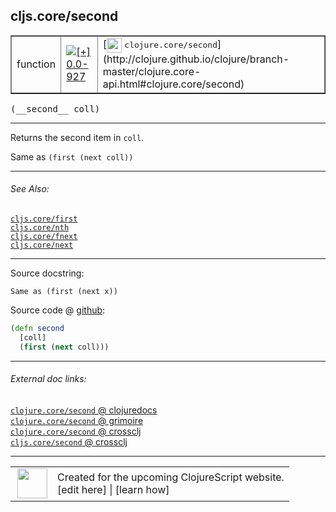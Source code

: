 ## cljs.core/second



 <table border="1">
<tr>
<td>function</td>
<td><a href="https://github.com/cljsinfo/cljs-api-docs/tree/0.0-927"><img valign="middle" alt="[+] 0.0-927" title="Added in 0.0-927" src="https://img.shields.io/badge/+-0.0--927-lightgrey.svg"></a> </td>
<td>
[<img height="24px" valign="middle" src="http://i.imgur.com/1GjPKvB.png"> <samp>clojure.core/second</samp>](http://clojure.github.io/clojure/branch-master/clojure.core-api.html#clojure.core/second)
</td>
</tr>
</table>


 <samp>
(__second__ coll)<br>
</samp>

---

Returns the second item in `coll`.

Same as `(first (next coll))`



---


###### See Also:

[`cljs.core/first`](../cljs.core/first.md)<br>
[`cljs.core/nth`](../cljs.core/nth.md)<br>
[`cljs.core/fnext`](../cljs.core/fnext.md)<br>
[`cljs.core/next`](../cljs.core/next.md)<br>

---


Source docstring:

```
Same as (first (next x))
```


Source code @ [github](https://github.com/clojure/clojurescript/blob/r3190/src/cljs/cljs/core.cljs#L1385-L1388):

```clj
(defn second
  [coll]
  (first (next coll)))
```

<!--
Repo - tag - source tree - lines:

 <pre>
clojurescript @ r3190
└── src
    └── cljs
        └── cljs
            └── <ins>[core.cljs:1385-1388](https://github.com/clojure/clojurescript/blob/r3190/src/cljs/cljs/core.cljs#L1385-L1388)</ins>
</pre>

-->

---



###### External doc links:

[`clojure.core/second` @ clojuredocs](http://clojuredocs.org/clojure.core/second)<br>
[`clojure.core/second` @ grimoire](http://conj.io/store/v1/org.clojure/clojure/1.7.0-beta3/clj/clojure.core/second/)<br>
[`clojure.core/second` @ crossclj](http://crossclj.info/fun/clojure.core/second.html)<br>
[`cljs.core/second` @ crossclj](http://crossclj.info/fun/cljs.core.cljs/second.html)<br>

---

 <table>
<tr><td>
<img valign="middle" align="right" width="48px" src="http://i.imgur.com/Hi20huC.png">
</td><td>
Created for the upcoming ClojureScript website.<br>
[edit here] | [learn how]
</td></tr></table>

[edit here]:https://github.com/cljsinfo/cljs-api-docs/blob/master/cljsdoc/cljs.core/second.cljsdoc
[learn how]:https://github.com/cljsinfo/cljs-api-docs/wiki/cljsdoc-files

<!--

This information was too distracting to show to readers, but I'll leave it
commented here since it is helpful to:

- pretty-print the data used to generate this document
- and show how to retrieve that data



The API data for this symbol:

```clj
{:description "Returns the second item in `coll`.\n\nSame as `(first (next coll))`",
 :ns "cljs.core",
 :name "second",
 :signature ["[coll]"],
 :history [["+" "0.0-927"]],
 :type "function",
 :related ["cljs.core/first"
           "cljs.core/nth"
           "cljs.core/fnext"
           "cljs.core/next"],
 :full-name-encode "cljs.core/second",
 :source {:code "(defn second\n  [coll]\n  (first (next coll)))",
          :title "Source code",
          :repo "clojurescript",
          :tag "r3190",
          :filename "src/cljs/cljs/core.cljs",
          :lines [1385 1388]},
 :full-name "cljs.core/second",
 :clj-symbol "clojure.core/second",
 :docstring "Same as (first (next x))"}

```

Retrieve the API data for this symbol:

```clj
;; from Clojure REPL
(require '[clojure.edn :as edn])
(-> (slurp "https://raw.githubusercontent.com/cljsinfo/cljs-api-docs/catalog/cljs-api.edn")
    (edn/read-string)
    (get-in [:symbols "cljs.core/second"]))
```

-->
